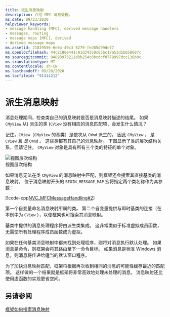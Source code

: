 ```yaml
---
title: 派生消息映射
description: 介绍 MFC 消息处理。
ms.date: 09/23/2020
helpviewer_keywords:
- message handling [MFC], derived message handlers
- messages, routing
- message maps [MFC], derived
- derived message maps
ms.assetid: 21829556-6e64-40c3-8279-fed85d99de77
ms.openlocfilehash: 44c2180e441c91d34350c65bc17a53d1b650607c
ms.sourcegitcommit: 94893973211d0b254c8bcdcf0779997dcc136b0c
ms.translationtype: MT
ms.contentlocale: zh-CN
ms.lasthandoff: 09/28/2020
ms.locfileid: "91414212"
---
```

# <a name="derived-message-maps"></a>派生消息映射

消息处理期间，检查类自己的消息映射是否是消息映射描述的结尾。 如果 `CMyView` 从) 派生的类 (`CView` 没有相应的消息匹配项，会发生什么情况？

记住，`CView`（`CMyView` 的基类）是依次从 `CWnd` 派生的。 因此 `CMyView` *，* 是 `CView` 且 *是* `CWnd` 。 这些类都有其自己的消息映射。 下图显示了类的层次结构关系，但请记住， `CMyView` 对象是具有所有三个类的特征的单个对象。

![视图层次结构](../mfc/media/vc38621.gif "视图层次结构") <br/>
视图层次结构

如果消息无法在类 `CMyView` 的消息映射中匹配，则框架还会搜索其直接基类的消息映射。 位于消息映射开头的 `BEGIN_MESSAGE_MAP` 宏将指定两个类名称作为其参数：

[!code-cpp[NVC_MFCMessageHandling#2](codesnippet/cpp/derived-message-maps_1.cpp)]

第一个自变量命名消息映射所属的类。 第二个自变量提供与即时基类的连接（在本例中为 `CView` ），以便框架也可搜索其消息映射。

基类中提供的消息处理程序将由派生类集成。 这非常类似于标准虚拟成员函数，无需使所有处理程序成员函数成为虚拟。

如果在任何基类消息映射中都未找到处理程序，则将对消息执行默认处理。 如果消息是命令，则框架会将其路由至下一命令目标。 如果消息是标准 Windows 消息，则消息将传递给适当的默认窗口程序。

为了加快消息映射匹配，框架将根据再次收到相同的消息的可能性缓存最近的匹配项。 这样做的一个结果就是框架将非常高效地处理未处理的消息。 消息映射还比使用虚函数的实现更省空间。

## <a name="see-also"></a>另请参阅

[框架如何搜索消息映射](how-the-framework-searches-message-maps.md)
